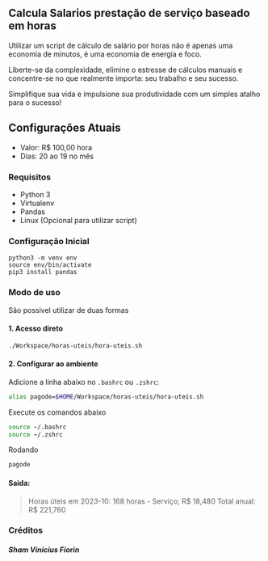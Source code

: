## Calcula Salarios prestação de serviço baseado em horas
Utilizar um script de cálculo de salário por horas não é apenas uma economia de minutos, é uma economia de energia e foco.   

Liberte-se da complexidade, elimine o estresse de cálculos manuais e concentre-se no que realmente importa: seu trabalho e seu sucesso.   

Simplifique sua vida e impulsione sua produtividade com um simples atalho para o sucesso!


## Configurações Atuais
- Valor: R$ 100,00 hora
- Dias: 20 ao 19 no mês

### Requisitos
- Python 3
- Virtualenv
- Pandas
- Linux (Opcional para utilizar script)

### Configuração Inicial
```
python3 -m venv env
source env/bin/activate
pip3 install pandas
```

### Modo de uso
São possivel utilizar de duas formas

#### 1. Acesso direto
```sh
./Workspace/horas-uteis/hora-uteis.sh
```

#### 2. Configurar ao ambiente
Adicione a linha abaixo no `.bashrc` ou `.zshrc`:
```sh
alias pagode=$HOME/Workspace/horas-uteis/hora-uteis.sh
```

Execute os comandos abaixo
```sh
source ~/.bashrc
source ~/.zshrc
```

Rodando
```sh
pagode
```

#### Saida:
> Horas úteis em 2023-10: 168 horas - Serviço; R$ 18,480
> Total anual: R$ 221,760


### Créditos
##### Sham Vinicius Fiorin